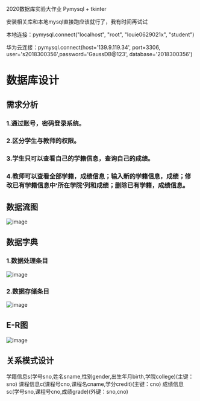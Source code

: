 2020数据库实验大作业 Pymysql + tkinter

安装相关库和本地mysql直接跑应该就行了，我有时间再试试

本地连接：pymysql.connect("localhost", "root", "louie0629021x", "student")

华为云连接：pymysql.connect(host='139.9.119.34', port=3306, user='s2018300356',password='GaussDB@123', database='2018300356')

# 数据库设计
## 需求分析
### 1.通过账号，密码登录系统。
### 2.区分学生与教师的权限。
### 3.学生只可以查看自己的学籍信息，查询自己的成绩。
### 4.教师可以查看全部学籍，成绩信息；输入新的学籍信息，成绩；修改已有学籍信息中‘所在学院‘列和成绩；删除已有学籍，成绩信息。

## 数据流图

![image](https://user-images.githubusercontent.com/74084385/200895489-d21052da-31df-4499-a911-d704bce4f641.png)

## 数据字典
### 1.数据处理条目

![image](https://user-images.githubusercontent.com/74084385/200894216-953f72cf-32c0-4c03-9f9b-233e3d15e162.png)

### 2.数据存储条目

![image](https://user-images.githubusercontent.com/74084385/200894431-0927bf3b-082f-43b6-8c05-ec19ad754e6e.png)

## E-R图

![image](https://user-images.githubusercontent.com/74084385/200895268-30d467f7-e67f-4d74-8223-b5dea5cb56b2.png)

## 关系模式设计
学籍信息s(学号sno,姓名sname,性别gender,出生年月birth,学院college)(主键：sno)
课程信息c(课程号cno,课程名cname,学分credit)(主键：cno)
成绩信息sc(学号sno,课程号cno,成绩grade)(外键：sno,cno)
